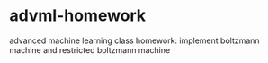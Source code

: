 # advml-homework
advanced machine learning class homework: implement boltzmann machine and restricted boltzmann machine

